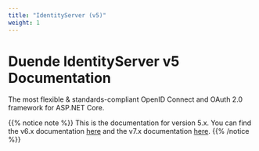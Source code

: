 ```yaml
---
title: "IdentityServer (v5)"
weight: 1
---
```


# Duende IdentityServer v5 Documentation
The most flexible & standards-compliant OpenID Connect and OAuth 2.0 framework for ASP.NET Core.

{{% notice note %}}
This is the documentation for version 5.x. You can find the v6.x documentation [here](https://docs.duendesoftware.com/identityserver/v6) and the v7.x documentation [here](https://docs.duendesoftware.com/identityserver/v7).
{{% /notice %}}
